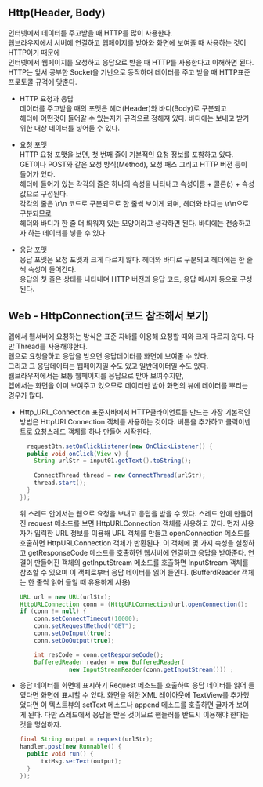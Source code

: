 ## Http(Header, Body)

인터넷에서 데이터를 주고받을 때 HTTP를 많이 사용한다.  
웹브라우저에서 서버에 연결하고 웹페이지를 받아와 화면에 보여줄 때 사용하는 것이 HTTP이기 때문에  
인터넷에서 웹페이지를 요청하고 응답으로 받을 때 HTTP를 사용한다고 이해하면 된다.  
HTTP는 앞서 공부한 Socket을 기반으로 동작하며 데이터를 주고 받을 때 HTTP표준 프로토콜 규격에 맞춘다.  

+ HTTP 요청과 응답  
  데이터를 주고받을 때의 포맷은 헤더(Header)와 바디(Body)로 구분되고  
  헤더에 어떤것이 들어갈 수 있는지가 규격으로 정해져 있다. 바디에는 보내고 받기위한 대상 데이터를 넣어둘 수 있다.

+ 요청 포맷  
  HTTP 요청 포맷을 보면, 첫 번째 줄이 기본적인 요청 정보를 포함하고 있다.  
  GET이나 POST와 같은 요청 방식(Method), 요청 패스 그리고 HTTP 버전 등이 들어가 있다.  
  헤더에 들어가 있는 각각의 줄은 하나의 속성을 나타내고 속성이름 + 콜론(:) + 속성값으로 구성된다.  
  각각의 줄은 \r\n 코드로 구분되므로 한 줄씩 보이게 되며, 헤더와 바디는 \r\n으로 구분되므로  
  헤더와 바디가 한 줄 더 띄워져 있는 모양이라고 생각하면 된다. 바디에는 전송하고자 하는 데이터를 넣을 수 있다.

+ 응답 포맷  
  응답 포맷은 요청 포맷과 크게 다르지 않다. 헤더와 바디로 구분되고 헤더에는 한 줄씩 속성이 들어간다.  
  응답의 첫 줄은 상태를 나타내며 HTTP 버전과 응답 코드, 응답 메시지 등으로 구성된다.
  
## Web - HttpConnection(코드 참조해서 보기)
앱에서 웹서버에 요청하는 방식은 표준 자바를 이용해 요청할 때와 크게 다르지 않다. 다만 Thread를 사용해야한다.  
웹으로 요청을하고 응답을 받으면 응답데이터를 화면에 보여줄 수 있다.  
그리고 그 응답데이터는 웹페이지일 수도 있고 일반데이터일 수도 있다.  
웹브라우저에서는 보통 웹페이지를 응답으로 받아 보여주지만,  
앱에서는 화면을 이미 보여주고 있으므로 데이터만 받아 화면의 뷰에 데이터를 뿌리는 경우가 많다.  

+ Http_URL_Connection
  표준자바에서 HTTP클라이언트를 만드는 가장 기본적인 방법은 HttpURLConnection 객체를 사용하는 것이다. 버튼을 추가하고 클릭이벤트로 요청스레드 객체를 하나 만들어 시작한다.  
  ```JAVA
    requestBtn.setOnClickListener(new OnClickListener() {
    public void onClick(View v) {
      String urlStr = input01.getText().toString();
	
      ConnectThread thread = new ConnectThread(urlStr);
      thread.start();
    }
  }); 
  ```
  위 스레드 안에서는 웹으로 요청을 보내고 응답을 받을 수 있다. 스레드 안에 만들어진 request 메소드를 보면 HttpURLConnection 객체를 사용하고 있다. 먼저 사용자가 입력한 URL 정보를 이용해 URL 객체를 만들고 openConnection 메소드를 호출하면 HttpURLConnection 객체가 반환된다. 이 객체에 몇 가지 속성을 설정하고 getResponseCode 메소드를 호출하면 웹서버에 연결하고 응답을 받아준다. 연결이 만들어진 객체의 getInputStream 메소드를 호출하면 InputStream 객체를 참조할 수 있으며 이 객체로부터 응답 데이터를 읽어 들인다. (BufferdReader 객체는 한 줄씩 읽어 들일 때 유용하게 사용)
  
  ```JAVA
  URL url = new URL(urlStr);
  HttpURLConnection conn = (HttpURLConnection)url.openConnection();
  if (conn != null) {
      conn.setConnectTimeout(10000);
      conn.setRequestMethod("GET");
      conn.setDoInput(true);
      conn.setDoOutput(true);

      int resCode = conn.getResponseCode();
      BufferedReader reader = new BufferedReader(
			  	new InputStreamReader(conn.getInputStream())) ;
  ```
+ 응답 데이터를 화면에 표시하기
  Request 메소드를 호출하여 응답 데이터를 읽어 들였다면 화면에 표시할 수 있다. 화면을 위한 XML 레이아웃에 TextView를 추가했었다면 이 텍스트뷰의 setText 메소드나 append 메소드를 호출하면 글자가 보이게 된다. 다만 스레드에서 응답을 받은 것이므로 핸들러를 반드시 이용해야 한다는 것을 명심하자.
  ```JAVA
  final String output = request(urlStr);
  handler.post(new Runnable() {
    public void run() {
        txtMsg.setText(output);
    }
  });
  ```
